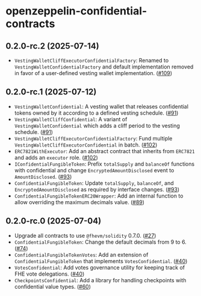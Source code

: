 # openzeppelin-confidential-contracts


## 0.2.0-rc.2 (2025-07-14)

- `VestingWalletCliffExecutorConfidentialFactory`: Renamed to `VestingWalletConfidentialFactory` and default implementation removed in favor of a user-defined vesting wallet implementation. ([#109](https://github.com/OpenZeppelin/openzeppelin-confidential-contracts/pull/109))

## 0.2.0-rc.1 (2025-07-12)

- `VestingWalletConfidential`: A vesting wallet that releases confidential tokens owned by it according to a defined vesting schedule. ([#91](https://github.com/OpenZeppelin/openzeppelin-confidential-contracts/pull/91))
- `VestingWalletCliffConfidential`: A variant of `VestingWalletConfidential` which adds a cliff period to the vesting schedule. ([#91](https://github.com/OpenZeppelin/openzeppelin-confidential-contracts/pull/91))
- `VestingWalletCliffExecutorConfidentialFactory`: Fund multiple `VestingWalletCliffExecutorConfidential` in batch. ([#102](https://github.com/OpenZeppelin/openzeppelin-confidential-contracts/pull/102))
- `ERC7821WithExecutor`: Add an abstract contract that inherits from `ERC7821` and adds an `executor` role. ([#102](https://github.com/OpenZeppelin/openzeppelin-confidential-contracts/pull/102))
- `IConfidentialFungibleToken`: Prefix `totalSupply` and `balanceOf` functions with confidential and change `EncryptedAmountDisclosed` event to `AmountDisclosed`. ([#93](https://github.com/OpenZeppelin/openzeppelin-confidential-contracts/pull/93))
- `ConfidentialFungibleToken`: Update `totalSupply`, `balanceOf`, and `EncryptedAmountDisclosed` as required by interface changes. ([#93](https://github.com/OpenZeppelin/openzeppelin-confidential-contracts/pull/93))
- `ConfidentialFungibleTokenERC20Wrapper`: Add an internal function to allow overriding the maximum decimals value. ([#89](https://github.com/OpenZeppelin/openzeppelin-confidential-contracts/pull/89))

## 0.2.0-rc.0 (2025-07-04)

- Upgrade all contracts to use `@fhevm/solidity` 0.7.0. ([#27](https://github.com/OpenZeppelin/openzeppelin-confidential-contracts/pull/27))
- `ConfidentialFungibleToken`: Change the default decimals from 9 to 6. ([#74](https://github.com/OpenZeppelin/openzeppelin-confidential-contracts/pull/74))
- `ConfidentialFungibleTokenVotes`: Add an extension of `ConfidentialFungibleToken` that implements `VotesConfidential`. ([#40](https://github.com/OpenZeppelin/openzeppelin-confidential-contracts/pull/40))
- `VotesConfidential`: Add votes governance utility for keeping track of FHE vote delegations. ([#40](https://github.com/OpenZeppelin/openzeppelin-confidential-contracts/pull/40))
- `CheckpointsConfidential`: Add a library for handling checkpoints with confidential value types. ([#60](https://github.com/OpenZeppelin/openzeppelin-confidential-contracts/pull/60))
